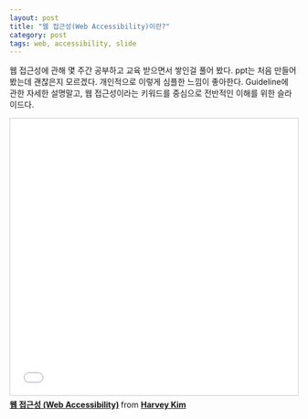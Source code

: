 ```yaml
---
layout: post
title: "웹 접근성(Web Accessibility)이란?"
category: post
tags: web, accessibility, slide
---
```


웹 접근성에 관해 몇 주간 공부하고 교육 받으면서 쌓인걸 풀어 봤다. ppt는 처음 만들어봤는데 괜찮은지 모르겠다. 개인적으로 이렇게 심플한 느낌이 좋아한다. Guideline에 관한 자세한 설명말고, 웹 접근성이라는 키워드를 중심으로 전반적인 이해를 위한 슬라이드다.

<iframe src="//www.slideshare.net/slideshow/embed_code/key/H7Z25Qqd3Cup0X" width="595" height="485" frameborder="0" marginwidth="0" marginheight="0" scrolling="no" style="border:1px solid #CCC; border-width:1px; margin-bottom:5px; max-width: 100%;" allowfullscreen> </iframe> <div style="margin-bottom:5px"> <strong> <a href="//www.slideshare.net/Vaporize93/web-accessibility-57584616" title="웹 접근성 (Web Accessibility)" target="_blank">웹 접근성 (Web Accessibility)</a> </strong> from <strong><a target="_blank" href="//www.slideshare.net/Vaporize93">Harvey Kim</a></strong> </div>
